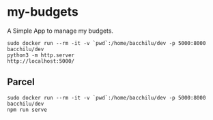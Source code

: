 # my-budgets

A Simple App to manage my budgets.

    sudo docker run --rm -it -v `pwd`:/home/bacchilu/dev -p 5000:8000 bacchilu/dev
    python3 -m http.server
    http://localhost:5000/

## Parcel

    sudo docker run --rm -it -v `pwd`:/home/bacchilu/dev -p 5000:8000 bacchilu/dev
    npm run serve